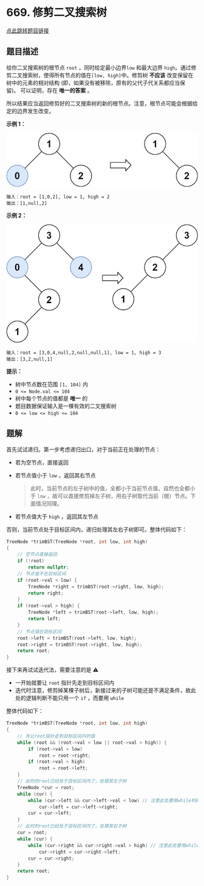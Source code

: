 # 669. 修剪二叉搜索树

[点此跳转题目链接](https://leetcode.cn/problems/trim-a-binary-search-tree/description/)

## 题目描述

给你二叉搜索树的根节点 `root` ，同时给定最小边界`low` 和最大边界 `high`。通过修剪二叉搜索树，使得所有节点的值在`[low, high]`中。修剪树 **不应该** 改变保留在树中的元素的相对结构 (即，如果没有被移除，原有的父代子代关系都应当保留)。 可以证明，存在 **唯一的答案** 。

所以结果应当返回修剪好的二叉搜索树的新的根节点。注意，根节点可能会根据给定的边界发生改变。

 

**示例 1：**

![img](./trim1.jpg)

```
输入：root = [1,0,2], low = 1, high = 2
输出：[1,null,2]
```

**示例 2：**

![img](./trim2.jpg)

```
输入：root = [3,0,4,null,2,null,null,1], low = 1, high = 3
输出：[3,2,null,1]
```

 

**提示：**

- 树中节点数在范围 `[1, 104]` 内
- `0 <= Node.val <= 104`
- 树中每个节点的值都是 **唯一** 的
- 题目数据保证输入是一棵有效的二叉搜索树
- `0 <= low <= high <= 104`



## 题解

首先试试递归。第一步考虑递归出口，对于当前正在处理的节点：

- 若为空节点，直接返回

- 若节点值小于 `low` ，返回其右节点

  > 此时，当前节点的左子树中的值，全都小于当前节点值，自然也全都小于 `low` ，故可以直接修剪掉左子树，用右子树取代当前（根）节点。下面情况同理。

- 若节点值大于 `high` ，返回其左节点

否则，当前节点处于目标区间内，递归处理其左右子树即可。整体代码如下：

```cpp
TreeNode *trimBST(TreeNode *root, int low, int high)
{
    // 空节点直接返回
    if (!root)
        return nullptr;
    // 节点值不在目标区间
    if (root->val < low) {
        TreeNode *right = trimBST(root->right, low, high);
        return right;
    }
    if (root->val > high) {
        TreeNode *left = trimBST(root->left, low, high);
        return left;
    }
    // 节点值在目标区间
    root->left = trimBST(root->left, low, high);
    root->right = trimBST(root->right, low, high);
    return root;
}
```

接下来再试试迭代法，需要注意的是 :warning: 

- 一开始就要让 `root` 指针先走到目标区间内
- 迭代时注意，修剪掉某棵子树后，新接过来的子树可能还是不满足条件，故此处的逻辑判断不能只用一个 `if` ，而要用 `while` 

整体代码如下：

```cpp
TreeNode *trimBST(TreeNode *root, int low, int high)
{
    // 先让root指针走到目标区间内的值
    while (root && (root->val < low || root->val > high)) {
        if (root->val < low)
            root = root->right;
        if (root->val > high)
            root = root->left;
    }
    // 此时的root已经处于目标区间内了，处理其左子树
    TreeNode *cur = root;
    while (cur) {
        while (cur->left && cur->left->val < low) // 注意此处要用while判断
            cur->left = cur->left->right;
        cur = cur->left;
    }
    // 此时的root已经处于目标区间内了，处理其右子树
    cur = root;
    while (cur) {
        while (cur->right && cur->right->val > high) // 注意此处要用while判断
            cur->right = cur->right->left;
        cur = cur->right;
    }
    return root;
}
```

